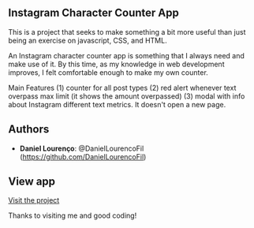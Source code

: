 ## Instagram Character Counter App

This is a project that seeks to make something a bit more useful than just being an exercise on javascript, CSS, and HTML.

An Instagram character counter app is something that I always need and make use of it.
By this time, as my knowledge in web development improves, I felt comfortable enough to make my own counter.

Main Features
(1) counter for all post types
(2) red alert whenever text overpass max limit (it shows the amount overpassed)
(3) modal with info about Instagram different text metrics. It doesn't open a new page.

## Authors

- **Daniel Lourenço**: @DanielLourencoFil (https://github.com/DanielLourencoFil)

## View app

[Visit the project](https://instagram-character-counter-app.netlify.app/)

Thanks to visiting me and good coding!

